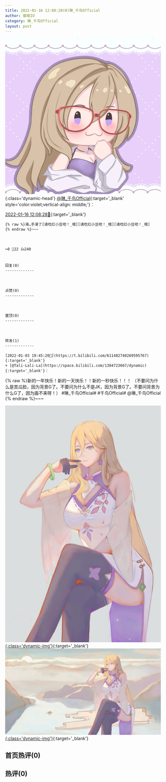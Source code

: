 ```yaml
---
title: 2022-01-16 12:08:28(0)琳_千鸟Official
author: 御坂IO
category: 琳_千鸟Official
layout: post
---
```


![img](/images/c0a88f85ebd0d056f37b114e0748e69556c8b488.jpg){:class='dynamic-head'}
[@琳_千鸟Official](https://space.bilibili.com/1620923329/dynamic){:target='_blank' style='color:violet;vertical-align: middle;'}：

[2022-01-16 12:08:28🔗](https://t.bilibili.com/616189113902477796){:target='_blank'}

~~~
{% raw %}滑…手滑了[请吃红小豆吧！_哦][请吃红小豆吧！_哦][请吃红小豆吧！_哦]
{% endraw %}~~~



↪️0 💬22 👍240


回复(0)
-------------



点赞(0)
-------------



置顶(0)
-------------



转发(1)
-------------

[2022-01-03 19:45:20🔗](https://t.bilibili.com/611482740269595767){:target='_blank'}
+ [@Tali-Lali-La](https://space.bilibili.com/1384723667/dynamic){:target='_blank'}：
~~~
{% raw %}新的一年快乐！新的一天快乐！！新的一秒快乐！！！
（不要问为什么是苦瓜脸，因为背景G了。不要问为什么不是JK，因为背景G了。不要问背景为什么G了，因为画不来呀！）
#琳_千鸟Official# #千鸟Official#
@琳_千鸟Official 
{% endraw %}~~~


[![img](/images/1d56adf35f2d59852554fdbc348d9d60eb3dda6a.jpg){:class='dynamic-img'}](/images/1d56adf35f2d59852554fdbc348d9d60eb3dda6a.jpg){:target='_blank'}
[![img](/images/54dab2c624f8f14d827a551099ad178afe77b147.jpg){:class='dynamic-img'}](/images/54dab2c624f8f14d827a551099ad178afe77b147.jpg){:target='_blank'}




首页热评(0)
-------------



热评(0)
-------------



